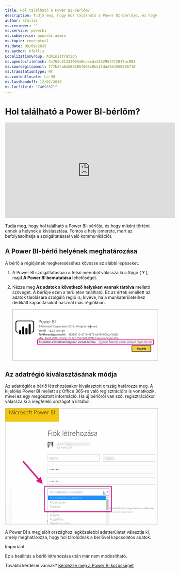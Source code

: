```yaml
---
title: Hol található a Power BI-bérlőm?
description: Tudja meg, hogy hol található a Power BI-bérlője, és hogy miként történt ennek a helynek a kiválasztása. Ennek a megértése fontos, mert hatással lehet a szolgáltatással kapcsolatos interakciókra.
author: kfollis
ms.reviewer: ''
ms.service: powerbi
ms.subservice: powerbi-admin
ms.topic: conceptual
ms.date: 09/09/2019
ms.author: kfollis
LocalizationGroup: Administration
ms.openlocfilehash: 4a763b31333004a8cdecda5262967473817bc983
ms.sourcegitcommit: f77b24a8a588605f005c9bb1fdad864955885718
ms.translationtype: HT
ms.contentlocale: hu-HU
ms.lasthandoff: 12/02/2019
ms.locfileid: "74698371"
---
```

# <a name="where-is-my-power-bi-tenant-located"></a>Hol található a Power BI-bérlőm?

<iframe width="560" height="315" src="https://www.youtube.com/embed/0fOxaHJPvdM?showinfo=0" frameborder="0" allowfullscreen></iframe>

Tudja meg, hogy hol található a Power BI-bérlője, és hogy miként történt ennek a helynek a kiválasztása. Fontos a hely ismerete, mert az befolyásolhatja a szolgáltatással való kommunikációt.

## <a name="how-to-determine-where-your-power-bi-tenant-is-located"></a>A Power BI-bérlő helyének meghatározása

A bérlő a régiójának megkereséséhez kövesse az alábbi lépéseket.

1. A Power BI szolgáltatásban a felső menüből válassza ki a Súgó ( **?** ), majd **A Power BI bemutatása** lehetőséget.

1. Nézze meg **Az adatok a következő helyeken vannak tárolva** melletti szöveget. A bérlője ezen a területen található. Ez az érték emellett az adatok tárolására szolgáló régió is, kivéve, ha a munkaterületeihez dedikált kapacitásokat használ más régiókban.

    ![Adatterület](media/service-admin-where-is-my-tenant-located/power-bi-data-region.png)

## <a name="how-the-data-region-is-selected"></a>Az adatrégió kiválasztásának módja

Az adatrégiót a bérlő létrehozásakor kiválasztott ország határozza meg. A kijelölés Power BI mellett az Office 365-re való regisztrációra is vonatkozik, mivel ez egy megosztott információ. Ha új bérlőről van szó, regisztrációkor válassza ki a megfelelő országot a listából.

![Ország kiválasztása](media/service-admin-where-is-my-tenant-located/sign-up-country-selection.png)

A Power BI a megjelölt országhoz legközelebbi adatterületet választja ki, amely meghatározza, hogy hol tárolódnak a bérlővel kapcsolatos adatok.

> [!IMPORTANT]
> Ez a beállítás a bérlő létrehozása után már nem módosítható.

További kérdései vannak? [Kérdezze meg a Power BI közösségét](https://community.powerbi.com/)

